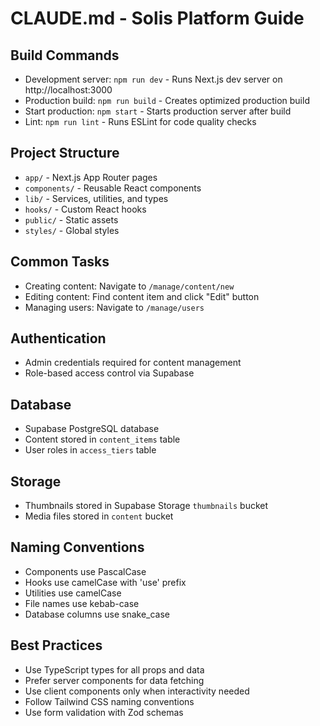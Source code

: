 # CLAUDE.md - Solis Platform Guide

## Build Commands
- Development server: `npm run dev` - Runs Next.js dev server on http://localhost:3000
- Production build: `npm run build` - Creates optimized production build
- Start production: `npm start` - Starts production server after build
- Lint: `npm run lint` - Runs ESLint for code quality checks

## Project Structure
- `app/` - Next.js App Router pages
- `components/` - Reusable React components
- `lib/` - Services, utilities, and types
- `hooks/` - Custom React hooks
- `public/` - Static assets
- `styles/` - Global styles

## Common Tasks
- Creating content: Navigate to `/manage/content/new`
- Editing content: Find content item and click "Edit" button
- Managing users: Navigate to `/manage/users`

## Authentication
- Admin credentials required for content management
- Role-based access control via Supabase

## Database
- Supabase PostgreSQL database
- Content stored in `content_items` table
- User roles in `access_tiers` table

## Storage
- Thumbnails stored in Supabase Storage `thumbnails` bucket
- Media files stored in `content` bucket

## Naming Conventions
- Components use PascalCase
- Hooks use camelCase with 'use' prefix
- Utilities use camelCase
- File names use kebab-case
- Database columns use snake_case

## Best Practices
- Use TypeScript types for all props and data
- Prefer server components for data fetching
- Use client components only when interactivity needed
- Follow Tailwind CSS naming conventions
- Use form validation with Zod schemas